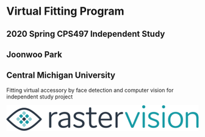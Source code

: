 # Virtual Fitting Program
## 2020 Spring CPS497 Independent Study
## Joonwoo Park
## Central Michigan University
Fitting virtual accessory by face detection and computer vision for independent study project

![Logo](docs/logo.png)
&nbsp;
